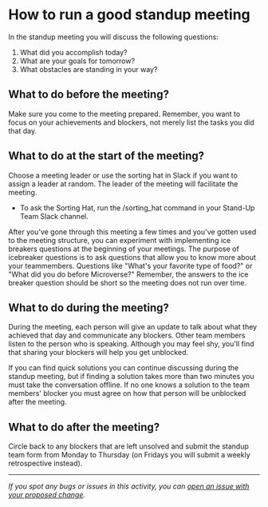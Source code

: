 # How to run a good standup meeting  
In the standup meeting you will discuss the following questions:

1. What did you accomplish today?
2. What are your goals for tomorrow?
3. What obstacles are standing in your way?

## What to do before the meeting?

Make sure you come to the meeting prepared. Remember, you want to focus on your achievements and blockers, not merely list the tasks you did that day.

## What to do at the start of the meeting?

Choose a meeting leader or use the sorting hat in Slack if you want to assign a leader at random. The leader of the meeting will facilitate the meeting.

- To ask the Sorting Hat, run the /sorting_hat command in your Stand-Up Team Slack channel.

After you've gone through this meeting a few times and you've gotten used to the meeting structure, you can experiment with implementing ice breakers questions at the beginning of your meetings. The purpose of icebreaker questions is to ask questions that allow you to know more about your teammembers. Questions like "What's your favorite type of food?" or "What did you do before Microverse?" Remember, the answers to the ice breaker question should be short so the meeting does not run over time. 

## What to do during the meeting?

During the meeting, each person will give an update to talk about what they achieved that day and communicate any blockers. Other team members listen to the person who is speaking. Although you may feel shy, you'll find that sharing your blockers will help you get unblocked. 

If you can find quick solutions you can continue discussing during the standup meeting, but if finding a solution takes more than two minutes you must take the conversation offline. If no one knows a solution to the team members' blocker you must agree on how that person will be unblocked after the meeting.

## What to do after the meeting?

Circle back to any blockers that are left unsolved and submit the standup team form from Monday to Thursday (on Fridays you will submit a weekly retrospective instead).


------

_If you spot any bugs or issues in this activity, you can [open an issue with your proposed change](https://github.com/microverseinc/curriculum-transversal-skills/blob/main/git-github/articles/open_issue.md)._
